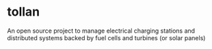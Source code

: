tollan
======

An open source project to manage electrical charging stations and distributed systems backed by fuel cells and turbines (or solar panels) 